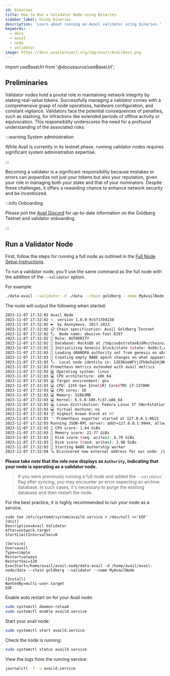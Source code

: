 ```yaml
---
id: binaries
title: How to Run a Validator Node using Binaries
sidebar_label: Using Binaries
description: 'Learn about running an Avail validator using binaries.'
keywords:
  - docs
  - avail
  - node
  - validator
image: https://docs.availproject.org/img/avail/AvailDocs.png
---
```


import useBaseUrl from '@docusaurus/useBaseUrl';

## Preliminaries

Validator nodes hold a pivotal role in maintaining network integrity by staking real-value tokens. Successfully managing a validator comes with a comprehensive grasp of node operations, hardware configuration, and constant vigilance. Validators face the potential consequences of penalties, such as slashing, for infractions like extended periods of offline activity or equivocation. This responsibility underscores the need for a profound understanding of the associated risks.

:::warning System administration

While Avail is currently in its testnet phase, running validator nodes requires significant system administration expertise.

:::

Becoming a validator is a significant responsibility because mistakes or errors can jeopardize not just your tokens but also your reputation, given your role in managing both your stake and that of your nominators. Despite these challenges, it offers a rewarding chance to enhance network security and be incentivized.

:::info Onboarding

Please join the [<ins>Avail Discord</ins>](https://discord.com/invite/y6fHnxZQX8) for up-to-date information on the Goldberg Testnet and
validator onboarding.

:::

## Run a Validator Node

First, follow the steps for running a full node as outlined in the
[Full Node Setup Instructions](/category/run-a-validator-node/).

To run a validator node, you'll use the same command as the full node with the addition of the `--validator` option.

For example:

```bash
./data-avail --validator -d ./data --chain goldberg --name MyAvailNode
```

The node will output the following when started:

```bash
2023-11-07 17:32:02 Avail Node    
2023-11-07 17:32:02 ✌️  version 1.8.0-9c5f37b9230    
2023-11-07 17:32:02 ❤️  by Anonymous, 2017-2023    
2023-11-07 17:32:02 📋 Chain specification: Avail Goldberg Testnet    
2023-11-07 17:32:02 🏷  Node name: abusive-foot-8197    
2023-11-07 17:32:02 👤 Role: AUTHORITY    
2023-11-07 17:32:02 💾 Database: RocksDb at /tmp/substratex6JdRn/chains/avail_goldberg_testnet/db/full    
2023-11-07 17:32:03 🔨 Initializing Genesis block/state (state: 0x6bc7…ec83, header-hash: 0x6f09…a7ae)    
2023-11-07 17:32:03 👴 Loading GRANDPA authority set from genesis on what appears to be first startup.    
2023-11-07 17:32:03 👶 Creating empty BABE epoch changes on what appears to be first startup.    
2023-11-07 17:32:03 🏷  Local node identity is: 12D3KooWFtjJFk9e5qS4jNWTPSUhTcpSLzeY25P3MeAhzDg6PHwd    
2023-11-07 17:32:03 Prometheus metrics extended with avail metrics    
2023-11-07 17:32:03 💻 Operating system: linux    
2023-11-07 17:32:03 💻 CPU architecture: x86_64    
2023-11-07 17:32:03 💻 Target environment: gnu    
2023-11-07 17:32:03 💻 CPU: 13th Gen Intel(R) Core(TM) i7-13700K    
2023-11-07 17:32:03 💻 CPU cores: 16    
2023-11-07 17:32:03 💻 Memory: 31863MB    
2023-11-07 17:32:03 💻 Kernel: 6.5.8-100.fc37.x86_64    
2023-11-07 17:32:03 💻 Linux distribution: Fedora Linux 37 (Workstation Edition)    
2023-11-07 17:32:03 💻 Virtual machine: no    
2023-11-07 17:32:03 📦 Highest known block at #0    
2023-11-07 17:32:03 〽️ Prometheus exporter started at 127.0.0.1:9615    
2023-11-07 17:32:03 Running JSON-RPC server: addr=127.0.0.1:9944, allowed origins=["http://localhost:*", "http://127.0.0.1:*", "https://localhost:*", "https://127.0.0.1:*", "https://polkadot.js.org"]    
2023-11-07 17:32:03 🏁 CPU score: 1.64 GiBs    
2023-11-07 17:32:03 🏁 Memory score: 22.77 GiBs    
2023-11-07 17:32:03 🏁 Disk score (seq. writes): 6.70 GiBs    
2023-11-07 17:32:03 🏁 Disk score (rand. writes): 2.66 GiBs    
2023-11-07 17:32:03 👶 Starting BABE Authorship worker    
2023-11-07 17:32:04 🔍 Discovered new external address for our node: /ip4/176.61.156.176/tcp/30333/p2p/12D3KooWFtjJFk9e5qS4jNWTPSUhTcpSLzeY25P3MeAhzDg6PHwd  
```

**Please take note that the role now displays as `Authority`, indicating that your node is operating as a validator node.**

> If you were previously running a full node and added the `--validator` flag after syncing, you may encounter an error expecting an archive database. In such cases, it's necessary to purge the existing database and then restart the node.

For the best practice, it is highly recommended to run your node as a service.

```
sudo tee /etc/systemd/system/availd.service > /dev/null <<'EOF'
[Unit]
Description=Avail Validator
After=network.target
StartLimitIntervalSec=0

[Service]
User=avail
Type=simple
Restart=always
RestartSec=120
ExecStart=/home/avail/avail-node/data-avail -d /home/avail/avail-node/data --chain goldberg --validator --name MyAvailNode

[Install]
WantedBy=multi-user.target
EOF
```

Enable auto restart on for your Avail node:

```bash
sudo systemctl daemon-reload
sudo systemctl enable availd.service
```

Start your avail node:

```bash
sudo systemctl start availd.service
```

Check the node is running:

```bash
sudo systemctl status availd.service
```

View the logs from the running service:

```bash
journalctl -f -u availd.service
```
